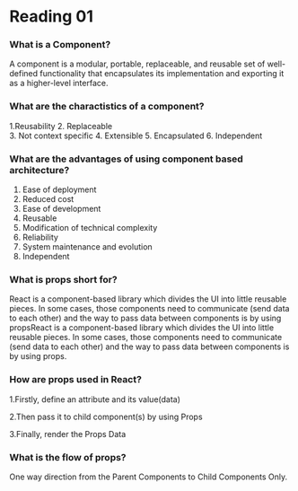 # Reading 01


### What is a Component?

A component is a modular, portable, replaceable, and reusable set of well-defined functionality that encapsulates its implementation and exporting it as a higher-level interface.

### What are the charactistics of a component?

1.Reusability 
2. Replaceable  
3. Not context specific
4. Extensible 
5. Encapsulated 
6. Independent 

### What are the advantages of using component based architecture?

1. Ease of deployment 
2. Reduced cost 
3. Ease of development
4. Reusable 
5. Modification of technical complexity
6. Reliability 
7. System maintenance and evolution
8. Independent 


### What is props short for?

React is a component-based library which divides the UI into little reusable pieces. In some cases, those components need to communicate (send data to each other) and the way to pass data between components is by using propsReact is a component-based library which divides the UI into little reusable pieces. In some cases, those components need to communicate (send data to each other) and the way to pass data between components is by using props.


### How are props used in React?

1.Firstly, define an attribute and its value(data)

2.Then pass it to child component(s) by using Props

3.Finally, render the Props Data



### What is the flow of props?

One way direction from the Parent Components to Child Components Only.


